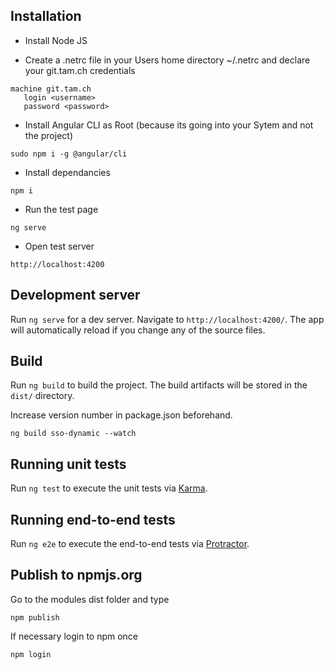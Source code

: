 ## Installation

 - Install Node JS
 
 - Create a .netrc file in your Users home directory ~/.netrc and declare your git.tam.ch credentials
 
```
machine git.tam.ch
   login <username>
   password <password>
```

 - Install Angular CLI as Root (because its going into your Sytem and not the project)

`sudo npm i -g @angular/cli`

 - Install dependancies
 
 `npm i`

 - Run the test page

`ng serve`

 - Open test server
 
 `http://localhost:4200`

## Development server

Run `ng serve` for a dev server. Navigate to `http://localhost:4200/`. The app will automatically reload if you change any of the source files.

## Build

Run `ng build` to build the project. The build artifacts will be stored in the `dist/` directory.

Increase version number in package.json beforehand.

`ng build sso-dynamic --watch`

## Running unit tests

Run `ng test` to execute the unit tests via [Karma](https://karma-runner.github.io).

## Running end-to-end tests

Run `ng e2e` to execute the end-to-end tests via [Protractor](http://www.protractortest.org/).

## Publish to npmjs.org

Go to the modules dist folder and type

`npm publish`

If necessary login to npm once

`npm login`
